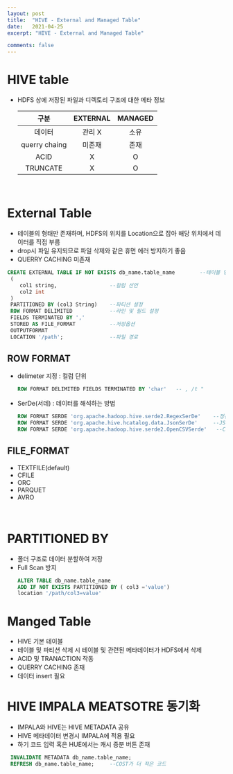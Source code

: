```yaml
---
layout: post
title:  "HIVE - External and Managed Table"
date:   2021-04-25
excerpt: "HIVE - External and Managed Table"

comments: false
---
```

# HIVE table
* HDFS 상에 저장된 파일과 디렉토리 구조에 대한 메타 정보

 

   | 구분  | EXTERNAL | MANAGED |
   |:--------:|:--------:|:-------:| 
   | 데이터 | 관리 X|소유 |
   |querry chaing | 미존재| 존재|
   | ACID|  X|O|
   | TRUNCATE|  X|O|
   
 <br>

# External Table
* 테이블의 형태만 존재하며, HDFS의 위치를 Location으로 잡아 해당 위치에서 데이터를 직접 부름
* drop시 파일 유지되므로 파일 삭제와 같은 휴먼 에러 방지하기 좋음
* QUERRY CACHING 미존재


``` sql
CREATE EXTERNAL TABLE IF NOT EXISTS db_name.table_name        --테이블 명
 (
    col1 string,                 --컬럼 선언
    col2 int
 )
 PARTITIONED BY (col3 String)    --파티션 설정
 ROW FORMAT DELIMITED            --라인 및 필드 설정
 FIELDS TERMINATED BY ','
 STORED AS FILE_FORMAT           --저장옵션
 OUTPUTFORMAT
 LOCATION '/path';               --파일 경로
```
## ROW FORMAT
* delimeter 지정 : 컬럼 단위
   ```sql
   ROW FORMAT DELIMITED FIELDS TERMINATED BY 'char'   -- , /t " 
   ```
* SerDe(서데) : 데이터를 해석하는 방법

   ```sql
   ROW FORMAT SERDE 'org.apache.hadoop.hive.serde2.RegexSerDe'    --정규식
   ROW FORMAT SERDE 'org.apache.hive.hcatalog.data.JsonSerDe'     --JSO
   ROW FORMAT SERDE 'org.apache.hadoop.hive.serde2.OpenCSVSerde'   --CSV
   ```
## FILE_FORMAT 
   * TEXTFILE(default)
   * CFILE
   * ORC
   * PARQUET
   * AVRO

<br>

# PARTITIONED BY
   * 폴더 구조로 데이터 분할하여 저장
   * Full Scan 방지
      ``` sql
      ALTER TABLE db_name.table_name 
      ADD IF NOT EXISTS PARTITIONED BY ( col3 ='value')
      location '/path/col3=value'
      ```


# Manged Table
* HIVE 기본 테이블
* 테이블 및 파티션 삭제 시 테이블 및 관련된 메타데이터가 HDFS에서 삭제
* ACID 및 TRANACTION 작동
* QUERRY CACHING 존재
* 데이터 insert 필요



# HIVE IMPALA MEATSOTRE 동기화
* IMPALA와 HIVE는 HIVE METADATA 공유
* HIVE 메타데이터 변경시 IMPALA에 적용 필요
* 하기 코드 입력 혹은 HUE에서는 캐시 증분 버튼 존재
``` SQL
 INVALIDATE METADATA db_name.table_name;
 REFRESH db_name.table_name;     --COST가 더 적은 코드
 ```